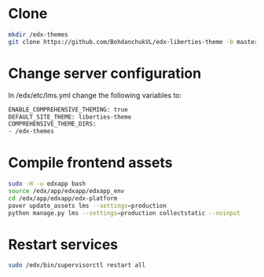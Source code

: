 # Clone
```bash
mkdir /edx-themes
git clone https://github.com/BohdanchukVL/edx-liberties-theme -b master liberties-theme
```

# Change server configuration

In /edx/etc/lms.yml change the following variables to:

```bash
ENABLE_COMPREHENSIVE_THEMING: true
DEFAULT_SITE_THEME: liberties-theme
COMPREHENSIVE_THEME_DIRS:
- /edx-themes
```

# Compile frontend assets

```bash
sudo -H -u edxapp bash
source /edx/app/edxapp/edxapp_env
cd /edx/app/edxapp/edx-platform
paver update_assets lms --settings=production
python manage.py lms --settings=production collectstatic --noinput
```


# Restart services

```bash
sudo /edx/bin/supervisorctl restart all
```